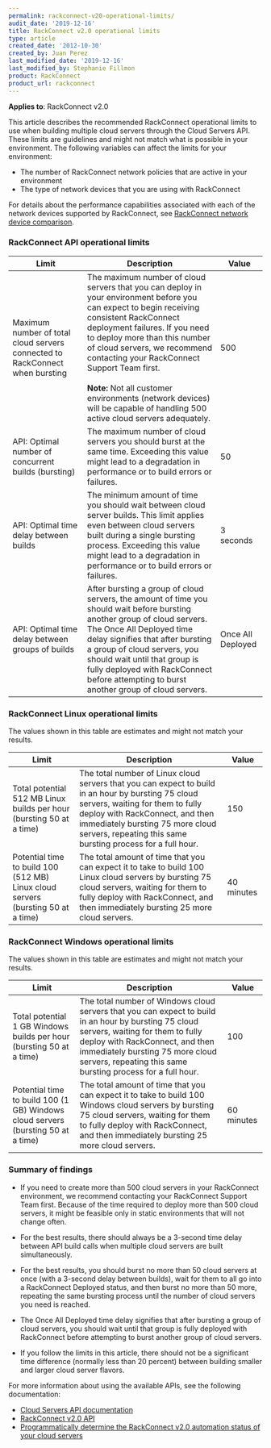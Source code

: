 ```yaml
---
permalink: rackconnect-v20-operational-limits/
audit_date: '2019-12-16'
title: RackConnect v2.0 operational limits
type: article
created_date: '2012-10-30'
created_by: Juan Perez
last_modified_date: '2019-12-16'
last_modified_by: Stephanie Fillmon
product: RackConnect
product_url: rackconnect
---
```


**Applies to**: RackConnect v2.0

This article describes the recommended RackConnect operational limits to use when building multiple cloud servers through the Cloud Servers API. These limits are guidelines and might not match what is possible in your environment. The following variables can affect the limits for your environment:

-   The number of RackConnect network policies that are active in your environment
-   The type of network devices that you are using with RackConnect

For details about the performance capabilities associated with each of the network devices supported by RackConnect, see [RackConnect network device comparison](/support/how-to/rackconnect-network-device-comparison).

### RackConnect API operational limits

Limit | Description | Value
--- | --- | ---
Maximum number of total cloud servers connected to RackConnect when bursting | The maximum number of cloud servers that you can deploy in your environment before you can expect to begin receiving consistent RackConnect deployment failures. If you need to deploy more than this number of cloud servers, we recommend contacting your RackConnect Support Team first. <br /><br /> **Note:** Not all customer environments (network devices) will be capable of handling 500 active cloud servers adequately. | 500
API: Optimal number of concurrent builds (bursting) | The maximum number of cloud servers you should burst at the same time. Exceeding this value might lead to a degradation in performance or to build errors or failures. | 50
API: Optimal time delay between builds | The minimum amount of time you should wait between cloud server builds. This limit applies even between cloud servers built during a single bursting process. Exceeding this value might lead to a degradation in performance or to build errors or failures. | 3 seconds
API: Optimal time delay between groups of builds | After bursting a group of cloud servers, the amount of time you should wait before bursting another group of cloud servers. The Once All Deployed time delay signifies that after bursting a group of cloud servers, you should wait until that group is fully deployed with RackConnect before attempting to burst another group of cloud servers. | Once All Deployed

### RackConnect Linux operational limits

The values shown in this table are estimates and might not match your results.

Limit | Description | Value
--- | --- | ---
Total potential 512 MB Linux builds per hour (bursting 50 at a time) | The total number of Linux cloud servers that you can expect to build in an hour by bursting 75 cloud servers, waiting for them to fully deploy with RackConnect, and then immediately bursting 75 more cloud servers, repeating this same bursting process for a full hour. | 150
Potential time to build 100 (512 MB) Linux cloud servers (bursting 50 at a time) | The total amount of time that you can expect it to take to build 100 Linux cloud servers by bursting 75 cloud servers, waiting for them to fully deploy with RackConnect, and then immediately bursting 25 more cloud servers. | 40 minutes

### RackConnect Windows operational limits

The values shown in this table are estimates and might not match your results.

Limit | Description | Value
--- | --- | ---
Total potential 1 GB Windows builds per hour (bursting 50 at a time) | The total number of Windows cloud servers that you can expect to build in an hour by bursting 75 cloud servers, waiting for them to fully deploy with RackConnect, and then immediately bursting 75 more cloud servers, repeating this same bursting process for a full hour. | 100
Potential time to build 100 (1 GB) Windows cloud servers (bursting 50 at a time) | The total amount of time that you can expect it to take to build 100 Windows cloud servers by bursting 75 cloud servers, waiting for them to fully deploy with RackConnect, and then immediately bursting 25 more cloud servers. | 60 minutes

### Summary of findings

- If you need to create more than 500 cloud servers in your RackConnect environment, we recommend contacting your RackConnect Support Team first. Because of the time required to deploy more than 500 cloud servers, it might be feasible only in static environments that will not change often.

- For the best results, there should always be a 3-second time delay between API build calls when multiple cloud servers are built simultaneously.

- For the best results, you should burst no more than 50 cloud servers at once (with a 3-second delay between builds), wait for them to all go into a RackConnect Deployed status, and then burst no more than 50 more, repeating the same bursting process until the number of cloud servers you need is reached.

- The Once All Deployed time delay signifies that after bursting a group of cloud servers, you should wait until that group is fully deployed with RackConnect before attempting to burst another group of cloud servers.

- If you follow the limits in this article, there should not be a significant time difference (normally less than 20 percent) between building smaller and larger cloud server flavors.

For more information about using the available APIs, see the following documentation:

-   [Cloud Servers API documentation](https://developer.rackspace.com/docs/cloud-servers/v2/developer-guide/)
-   [RackConnect v2.0 API](/support/how-to/the-rackconnect-v20-api)
-   [Programmatically determine the RackConnect v2.0 automation status of your cloud servers](/support/how-to/support/how-to-programmatically-determine-the-rackconnect-v20-automation-status-of-your-cloud)
